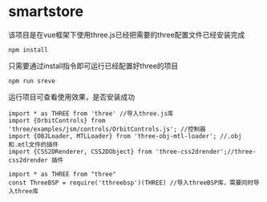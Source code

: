 # smartstore

该项目是在vue框架下使用three.js已经把需要的three配置文件已经安装完成
```
npm install
```
只需要通过install指令即可运行已经配置好three的项目
```
npm run sreve
```
运行项目可查看使用效果，是否安装成功
 ```
import * as THREE from 'three' //导入three.js库
import {OrbitControls} from 'three/examples/jsm/controls/OrbitControls.js'; //控制器
import {OBJLoader, MTLLoader} from 'three-obj-mtl-loader'; //.obj和.mtl文件的插件 
import {CSS2DRenderer, CSS2DObject} from 'three-css2drender';//three-css2drender 插件

 ```
```
import * as THREE from "three"
const ThreeBSP = require('tthreebsp')(THREE) //导入threeBSP库，需要同时导入three库
```
